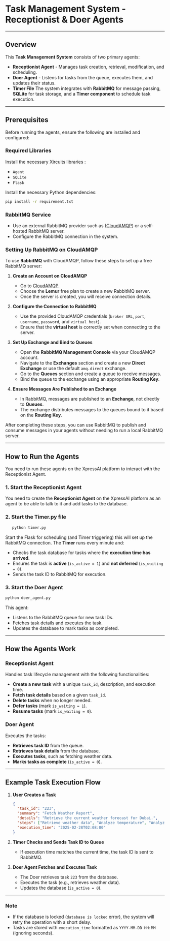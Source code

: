 # Task Management System - Receptionist & Doer Agents

---

## Overview

This **Task Management System** consists of two primary agents:  
- **Receptionist Agent** - Manages task creation, retrieval, modification, and scheduling.  
- **Doer Agent** - Listens for tasks from the queue, executes them, and updates their status.
- **Timer File**
The system integrates with **RabbitMQ** for message passing, **SQLite** for task storage, and a **Timer component** to schedule task execution.

---

## Prerequisites

Before running the agents, ensure the following are installed and configured:

### **Required Libraries**
Install the necessary Xircuits libraries :
- `Agent`
- `SQLite`
- `Flask`

Install the necessary Python dependencies:
```bash
pip install -r requirement.txt
```


### **RabbitMQ Service**
- Use an external RabbitMQ provider such as ([CloudAMQP](https://www.cloudamqp.com/)) or a self-hosted RabbitMQ server.
- Configure the RabbitMQ connection in the system.

### Setting Up RabbitMQ on CloudAMQP

To use **RabbitMQ** with CloudAMQP, follow these steps to set up a free RabbitMQ server:

1. **Create an Account on CloudAMQP**  
   - Go to [CloudAMQP](https://www.cloudamqp.com/plans.html).
   - Choose the **Lemur** free plan to create a new RabbitMQ server.
   - Once the server is created, you will receive connection details.

2. **Configure the Connection to RabbitMQ**  
   - Use the provided CloudAMQP credentials (`broker URL`, `port`, `username`, `password`, and `virtual host`).
   - Ensure that the **virtual host** is correctly set when connecting to the server.

3. **Set Up Exchange and Bind to Queues**  
   - Open the **RabbitMQ Management Console** via your CloudAMQP account.
   - Navigate to the **Exchanges** section and create a new **Direct Exchange** or use the default `amq.direct` exchange.
   - Go to the **Queues** section and create a queue to receive messages.
   - Bind the queue to the exchange using an appropriate **Routing Key**.

4. **Ensure Messages Are Published to an Exchange**  
   - In RabbitMQ, messages are published to an **Exchange**, not directly to **Queues**.
   - The exchange distributes messages to the queues bound to it based on the **Routing Key**.

After completing these steps, you can use RabbitMQ to publish and consume messages in your agents without needing to run a local RabbitMQ server.

---

## How to Run the Agents
You need to run these agents on the XpressAI platform to interact with the Receptionist Agent.

### **1. Start the Receptionist Agent**
You need to create the **Receptionist Agent** on the XpressAI platform as an agent to be able to talk to it and add tasks to the database.

### **2. Start the Timer.py file**

```bash
   python timer.py
   ```
   Start the Flask for scheduling (and Timer triggering) this will set up the RabbitMQ connection.
   The **Timer** runs every minute and:
- Checks the task database for tasks where the **execution time has arrived**.
- Ensures the task is **active** (`is_active = 1`) and **not deferred** (`is_waiting = 0`).
- Sends the task ID to RabbitMQ for execution.


### **3. Start the Doer Agent**
```bash
python doer_agent.py
```
This agent:
- Listens to the RabbitMQ queue for new task IDs.
- Fetches task details and executes the task.
- Updates the database to mark tasks as completed.




---

## **How the Agents Work**

### **Receptionist Agent**
Handles task lifecycle management with the following functionalities:
- **Create a new task** with a unique `task_id`, description, and execution time.
- **Fetch task details** based on a given `task_id`.
- **Delete tasks** when no longer needed.
- **Defer tasks** (mark `is_waiting = 1`).
- **Resume tasks** (mark `is_waiting = 0`).

### **Doer Agent**
Executes the tasks:
- **Retrieves task ID** from the queue.
- **Retrieves task details** from the database.
- **Executes tasks**, such as fetching weather data.
- **Marks tasks as complete** (`is_active = 0`).

---

## **Example Task Execution Flow**

1. **User Creates a Task**
   ```json
   {
     "task_id": "223",
     "summary": "Fetch Weather Report",
     "details": "Retrieve the current weather forecast for Dubai.",
     "steps": ["Retrieve weather data", "Analyze temperature", "Analyze humidity"],
     "execution_time": "2025-02-28T02:08:00"
   }
   ```
   
2. **Timer Checks and Sends Task ID to Queue**
   - If execution time matches the current time, the task ID is sent to RabbitMQ.

3. **Doer Agent Fetches and Executes Task**
   - The Doer retrieves task `223` from the database.
   - Executes the task (e.g., retrieves weather data).
   - Updates the database (`is_active = 0`).

---

### **Note**
- If the database is locked (`database is locked` error), the system will retry the operation with a short delay.
- Tasks are stored with `execution_time` formatted as `YYYY-MM-DD HH:MM` (ignoring seconds).


